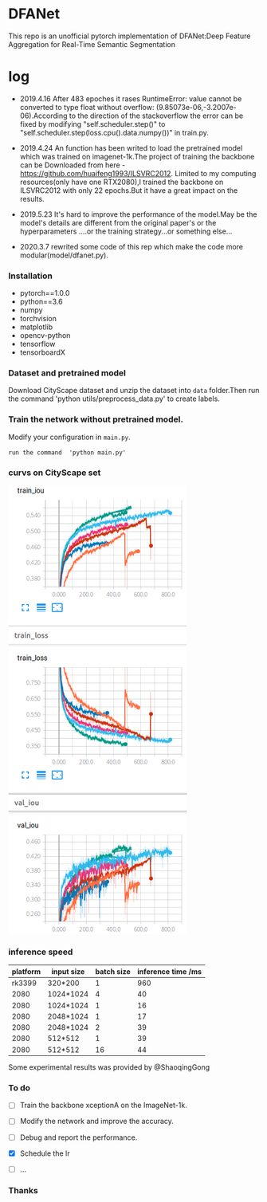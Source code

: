 # DFANet
This repo is an unofficial pytorch implementation of DFANet:Deep Feature Aggregation for Real-Time Semantic Segmentation
# log
* 2019.4.16  After 483 epoches it rases RuntimeError: value cannot be converted to type float without overflow: (9.85073e-06,-3.2007e-06).According to the direction of the stackoverflow the error can be fixed by modifying "self.scheduler.step()" to "self.scheduler.step(loss.cpu().data.numpy())" in train.py. 
* 2019.4.24 An function has been writed to load the pretrained model which  was trained on imagenet-1k.The project of training the backbone can be Downloaded from here -https://github.com/huaifeng1993/ILSVRC2012. Limited to my computing resources(only have one RTX2080),I  trained the backbone on ILSVRC2012 with only 22 epochs.But it have a great impact on the results.

* 2019.5.23 It's hard to improve the performance of the model.May be the model's details are different from the original paper's or the hyperparameters  ....or the training strategy...or something else...

* 2020.3.7 rewrited some code of this rep which make the code more modular(model/dfanet.py).


### Installation

* pytorch==1.0.0
* python==3.6
* numpy
* torchvision
* matplotlib
* opencv-python
* tensorflow
* tensorboardX

### Dataset and pretrained model

Download CityScape dataset and unzip the dataset into `data` folder.Then run the command 'python utils/preprocess_data.py' to create labels.

### Train the network without pretrained model.
Modify your configuration in `main.py`.

```
run the command  'python main.py'
```

### curvs on CityScape set

![](results/2.png)
### inference speed

|platform|input size|batch size|inference time /ms|
 -------|----------|----------|-----------------|
|rk3399|320*200|1|960|
|2080|1024*1024|4|40|
|2080|1024*1024|1|16|
|2080|2048*1024|1|17|
|2080|2048*1024|2|39|
|2080|512*512|1|39|
|2080|512*512|16|44|

Some experimental results was provided by @ShaoqingGong
### To do

- [ ] Train the backbone xceptionA on the ImageNet-1k.

- [ ] Modify the network and improve the accuracy.

- [ ] Debug and report the performance.

- [x] Schedule the lr

- [ ] ...

### Thanks


